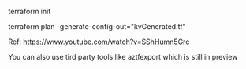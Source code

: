 terraform init


terraform plan -generate-config-out="kvGenerated.tf"


Ref: https://www.youtube.com/watch?v=SShHumn5Grc


You can also use tird party tools like aztfexport which is still in preview